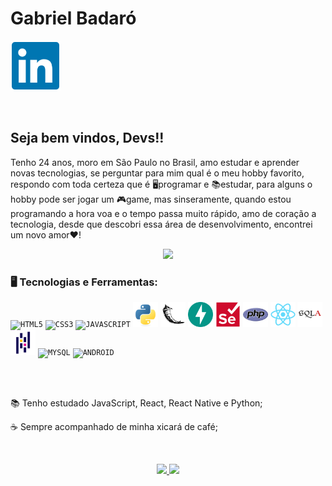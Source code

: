 <div dsplay="inline-block">
 
 <h1 align="left">Gabriel Badaró</h1>
  <a href="https://www.linkedin.com/in/gabriel-badar%C3%B3-942b24219/">
    <img width="80px" src="https://raw.githubusercontent.com/devicons/devicon/1119b9f84c0290e0f0b38982099a2bd027a48bf1/icons/linkedin/linkedin-original.svg" alt="linkedin" style="vertical-align:top;">
  </a>
</div>





</br>
</br>

## Seja bem vindos, Devs!!

Tenho 24 anos, moro em São Paulo no Brasil, amo estudar e aprender novas tecnologias, se perguntar para mim qual é o meu hobby favorito, respondo com toda certeza que é 🖥️programar e 📚estudar, para alguns o hobby pode ser jogar um 🎮game, mas sinseramente, quando estou programando a hora voa e o tempo passa muito rápido, amo de coração a tecnologia, desde que descobri essa área de desenvolvimento, encontrei um novo amor❤️!

<p align="center">
  <img src="https://i.imgur.com/Jlfglot.png" width="350">
</p>

### 🖥️ Tecnologias e Ferramentas: 
<code><img width="40px" src="https://cdn.jsdelivr.net/gh/devicons/devicon/icons/html5/html5-original-wordmark.svg" title = "HTML5"/></code>
<code><img width="40px" src="https://cdn.jsdelivr.net/gh/devicons/devicon/icons/css3/css3-original-wordmark.svg" title = "CSS3"/></code>
<code><img width="40px" src="https://cdn.jsdelivr.net/gh/devicons/devicon/icons/javascript/javascript-original.svg" title = "JAVASCRIPT"/></code>
<code><img width="40px" src="https://raw.githubusercontent.com/devicons/devicon/1119b9f84c0290e0f0b38982099a2bd027a48bf1/icons/python/python-original.svg" title = "PYTHON"/></code>
<code><img width="40px" src="https://raw.githubusercontent.com/devicons/devicon/1119b9f84c0290e0f0b38982099a2bd027a48bf1/icons/flask/flask-original.svg" title = "FLASK"/></code>
<code><img width="40px" src="https://raw.githubusercontent.com/devicons/devicon/1119b9f84c0290e0f0b38982099a2bd027a48bf1/icons/fastapi/fastapi-original.svg" title = "FASTAPI"/></code>
<code><img width="40px" src="https://raw.githubusercontent.com/devicons/devicon/1119b9f84c0290e0f0b38982099a2bd027a48bf1/icons/selenium/selenium-original.svg" title = "SELENIUM"/></code>
<code><img width="40px" src="https://raw.githubusercontent.com/devicons/devicon/1119b9f84c0290e0f0b38982099a2bd027a48bf1/icons/php/php-original.svg" title = "PHP"/></code>
<code><img width="40px" src="https://raw.githubusercontent.com/devicons/devicon/1119b9f84c0290e0f0b38982099a2bd027a48bf1/icons/react/react-original.svg" title = "REACT"/></code>
<code><img width="40px" src="https://raw.githubusercontent.com/devicons/devicon/1119b9f84c0290e0f0b38982099a2bd027a48bf1/icons/sqlalchemy/sqlalchemy-original.svg" title = "SQLALCHEMY"/></code>
<code><img width="40px" src="https://raw.githubusercontent.com/devicons/devicon/1119b9f84c0290e0f0b38982099a2bd027a48bf1/icons/pandas/pandas-original.svg" title = "PANDAS"/></code>
<code><img width="40px" src="https://cdn.jsdelivr.net/gh/devicons/devicon/icons/mysql/mysql-original.svg" title = "MYSQL"/></code>
<code><img width="40px" src="https://cdn.jsdelivr.net/gh/devicons/devicon/icons/android/android-original.svg" title = "ANDROID"/></code>


</br>
</br>
<div display="inline-block">
 <p align="left">📚 Tenho estudado JavaScript, React, React Native e Python;</p>
 <p align="left">☕ Sempre acompanhado de minha xicará de café;</p>
</div>

</p>
</br>

<p align="center">
<a href="[https://github.com/jeniblodev](https://www.linkedin.com/in/gabriel-badar%C3%B3-942b24219/)">
  <img height="180em" src="https://github-readme-stats-eight-theta.vercel.app/api?username=proprotre&show_icons=true&theme=algolia&include_all_commits=true&count_private=true"/>
  <img height="180em" src="https://github-readme-stats-eight-theta.vercel.app/api/top-langs/?username=proprotre&layout=compact&langs_count=8&theme=algolia"/>
</a>
</p>
